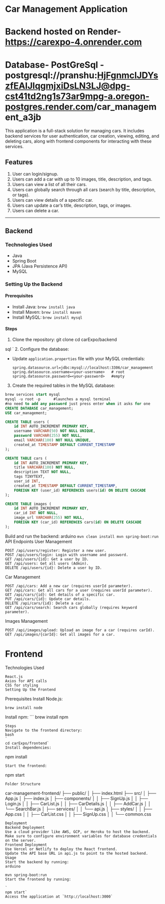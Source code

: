 # Car Management Application
# Backend hosted on Render- https://carexpo-4.onrender.com
# Database- PostGreSql - postgresql://pranshu:HjFgnmclJDYszfEAIJlqgmjxiDsLN3LJ@dpg-cst41td2ng1s73ar9mpg-a.oregon-postgres.render.com/car_management_a3jb
This application is a full-stack solution for managing cars. It includes backend services for user authentication, car creation, viewing, editing, and deleting cars, along with frontend components for interacting with these services.

## Features
1. User can login/signup.
2. Users can add a car with up to 10 images, title, description, and tags.
3. Users can view a list of all their cars.
4. Users can globally search through all cars (search by title, description, or tags).
5. Users can view details of a specific car.
6. Users can update a car’s title, description, tags, or images.
7. Users can delete a car.

---

## Backend

### Technologies Used
- Java
- Spring Boot
- JPA (Java Persistence API)
- MySQL

### Setting Up the Backend

#### Prerequisites
- Install Java: `brew install java`
- Install Maven: `brew install maven`
- Install MySQL: `brew install mysql`

#### Steps
1. Clone the repository:
git clone <repository-url> cd carExpo/backend

sql
`
2. Configure the database:
- Update `application.properties` file with your MySQL credentials:
  ```
  spring.datasource.url=jdbc:mysql://localhost:3306/car_management
  spring.datasource.username=<your-username>   # root
  spring.datasource.password=<your-password>   #empty
  ```
3. Create the required tables in the MySQL database:
```sql
brew services start mysql
mysql -u root -p      #launches a mysql terminal
#no need to add any password just press enter when it asks for one
CREATE DATABASE car_management;
USE car_management;

CREATE TABLE users (
    id INT AUTO_INCREMENT PRIMARY KEY,
    username VARCHAR(50) NOT NULL UNIQUE,
    password VARCHAR(255) NOT NULL,
    email VARCHAR(100) NOT NULL UNIQUE,
    created_at TIMESTAMP DEFAULT CURRENT_TIMESTAMP
);

CREATE TABLE cars (
    id INT AUTO_INCREMENT PRIMARY KEY,
    title VARCHAR(100) NOT NULL,
    description TEXT NOT NULL,
    tags TINYTEXT,
    user_id INT,
    created_at TIMESTAMP DEFAULT CURRENT_TIMESTAMP,
    FOREIGN KEY (user_id) REFERENCES users(id) ON DELETE CASCADE
);

CREATE TABLE images (
    id INT AUTO_INCREMENT PRIMARY KEY,
    car_id INT NOT NULL,
    image_url VARCHAR(255) NOT NULL,
    FOREIGN KEY (car_id) REFERENCES cars(id) ON DELETE CASCADE
);
```
Build and run the backend:
arduino
`
mvn clean install
mvn spring-boot:run
`
API Endpoints
User Management
```
POST /api/users/register: Register a new user.
POST /api/users/login: Login with username and password.
GET /api/users/{id}: Get a user by ID.
GET /api/users: Get all users (Admin).
DELETE /api/users/{id}: Delete a user by ID.
```

Car Management
```
POST /api/cars: Add a new car (requires userId parameter).
GET /api/cars: Get all cars for a user (requires userId parameter).
GET /api/cars/{id}: Get details of a specific car.
PUT /api/cars/{id}: Update car details.
DELETE /api/cars/{id}: Delete a car.
GET /api/cars/search: Search cars globally (requires keyword parameter).
```
Images Management

```
POST /api/images/upload: Upload an image for a car (requires carId).
GET /api/images/{carId}: Get all images for a car.
```
# Frontend
Technologies Used
```
React.js
Axios for API calls
CSS for styling
Setting Up the Frontend
```
Prerequisites
Install Node.js: 
```
brew install node
```
Install npm: ```
brew install npm
```
Steps
Navigate to the frontend directory:
bash
`
cd carExpo/frontend`
Install dependencies:

```
npm install
```
Start the frontend:

```
npm start
```
Folder Structure

```
car-management-frontend/
├── public/
│   ├── index.html
├── src/
│   ├── App.js
│   ├── index.js
│   ├── components/
│   │   ├── SignUp.js
│   │   ├── Login.js
│   │   ├── CarList.js
│   │   ├── CarDetails.js
│   │   ├── AddCar.js
│   │   └── SearchBar.js
│   ├── services/
│   │   └── api.js
│   ├── styles/
│   │   ├── App.css
│   │   ├── CarList.css
│   │   ├── SignUp.css
│   │   └── common.css
```
Deployment
Backend Deployment
Use a cloud provider like AWS, GCP, or Heroku to host the backend.
Make sure to configure environment variables for database credentials on the server.
Frontend Deployment
Use Vercel or Netlify to deploy the React frontend.
Update the API base URL in api.js to point to the hosted backend.
Usage
Start the backend by running:
arduino

mvn spring-boot:run
Start the frontend by running:

`
npm start`
Access the application at `http://localhost:3000`
